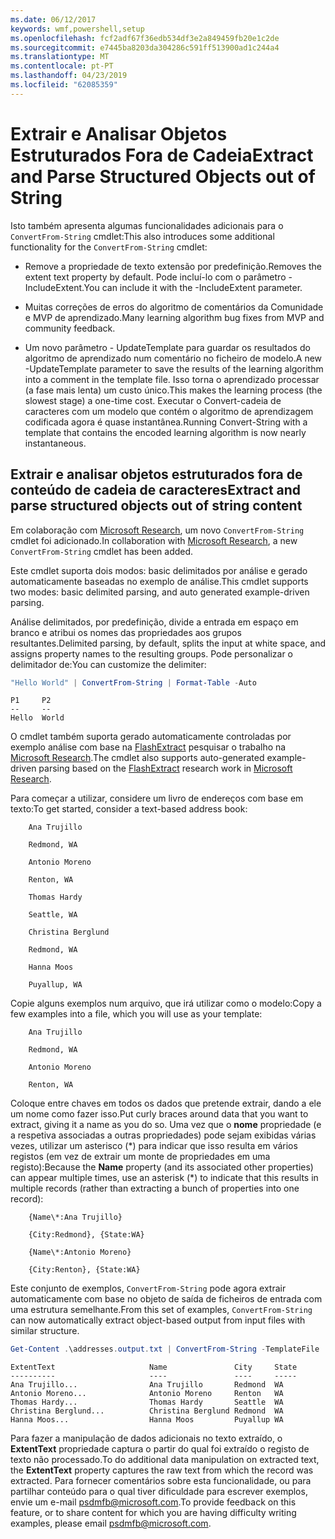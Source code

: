 ```yaml
---
ms.date: 06/12/2017
keywords: wmf,powershell,setup
ms.openlocfilehash: fcf2adf67f36edb534df3e2a849459fb20e1c2de
ms.sourcegitcommit: e7445ba8203da304286c591ff513900ad1c244a4
ms.translationtype: MT
ms.contentlocale: pt-PT
ms.lasthandoff: 04/23/2019
ms.locfileid: "62085359"
---
```

# <a name="extract-and-parse-structured-objects-out-of-string"></a><span data-ttu-id="1a04a-102">Extrair e Analisar Objetos Estruturados Fora de Cadeia</span><span class="sxs-lookup"><span data-stu-id="1a04a-102">Extract and Parse Structured Objects out of String</span></span>

<span data-ttu-id="1a04a-103">Isto também apresenta algumas funcionalidades adicionais para o `ConvertFrom-String` cmdlet:</span><span class="sxs-lookup"><span data-stu-id="1a04a-103">This also introduces some additional functionality for the `ConvertFrom-String` cmdlet:</span></span>

- <span data-ttu-id="1a04a-104">Remove a propriedade de texto extensão por predefinição.</span><span class="sxs-lookup"><span data-stu-id="1a04a-104">Removes the extent text property by default.</span></span> <span data-ttu-id="1a04a-105">Pode incluí-lo com o parâmetro - IncludeExtent.</span><span class="sxs-lookup"><span data-stu-id="1a04a-105">You can include it with the -IncludeExtent parameter.</span></span>

- <span data-ttu-id="1a04a-106">Muitas correções de erros do algoritmo de comentários da Comunidade e MVP de aprendizado.</span><span class="sxs-lookup"><span data-stu-id="1a04a-106">Many learning algorithm bug fixes from MVP and community feedback.</span></span>

- <span data-ttu-id="1a04a-107">Um novo parâmetro - UpdateTemplate para guardar os resultados do algoritmo de aprendizado num comentário no ficheiro de modelo.</span><span class="sxs-lookup"><span data-stu-id="1a04a-107">A new -UpdateTemplate parameter to save the results of the learning algorithm into a comment in the template file.</span></span> <span data-ttu-id="1a04a-108">Isso torna o aprendizado processar (a fase mais lenta) um custo único.</span><span class="sxs-lookup"><span data-stu-id="1a04a-108">This makes the learning process (the slowest stage) a one-time cost.</span></span> <span data-ttu-id="1a04a-109">Executar o Convert-cadeia de caracteres com um modelo que contém o algoritmo de aprendizagem codificada agora é quase instantânea.</span><span class="sxs-lookup"><span data-stu-id="1a04a-109">Running Convert-String with a template that contains the encoded learning algorithm is now nearly instantaneous.</span></span>

## <a name="extract-and-parse-structured-objects-out-of-string-content"></a><span data-ttu-id="1a04a-110">Extrair e analisar objetos estruturados fora de conteúdo de cadeia de caracteres</span><span class="sxs-lookup"><span data-stu-id="1a04a-110">Extract and parse structured objects out of string content</span></span>

<span data-ttu-id="1a04a-111">Em colaboração com [Microsoft Research](https://www.microsoft.com/en-us/research/?from=http%3A%2F%2Fresearch.microsoft.com%2F), um novo `ConvertFrom-String` cmdlet foi adicionado.</span><span class="sxs-lookup"><span data-stu-id="1a04a-111">In collaboration with [Microsoft Research](https://www.microsoft.com/en-us/research/?from=http%3A%2F%2Fresearch.microsoft.com%2F), a new `ConvertFrom-String` cmdlet has been added.</span></span>

<span data-ttu-id="1a04a-112">Este cmdlet suporta dois modos: basic delimitados por análise e gerado automaticamente baseadas no exemplo de análise.</span><span class="sxs-lookup"><span data-stu-id="1a04a-112">This cmdlet supports two modes: basic delimited parsing, and auto generated example-driven parsing.</span></span>

<span data-ttu-id="1a04a-113">Análise delimitados, por predefinição, divide a entrada em espaço em branco e atribui os nomes das propriedades aos grupos resultantes.</span><span class="sxs-lookup"><span data-stu-id="1a04a-113">Delimited parsing, by default, splits the input at white space, and assigns property names to the resulting groups.</span></span> <span data-ttu-id="1a04a-114">Pode personalizar o delimitador de:</span><span class="sxs-lookup"><span data-stu-id="1a04a-114">You can customize the delimiter:</span></span>

```powershell
"Hello World" | ConvertFrom-String | Format-Table -Auto
```

```output
P1     P2
--     --
Hello  World
```

<span data-ttu-id="1a04a-115">O cmdlet também suporta gerado automaticamente controladas por exemplo análise com base na [FlashExtract](https://www.microsoft.com/en-us/research/publication/flashextract-framework-data-extraction-examples/?from=http%3A%2F%2Fresearch.microsoft.com%2Fen-us%2Fum%2Fpeople%2Fsumitg%2Fflashextract.html) pesquisar o trabalho na [Microsoft Research](https://www.microsoft.com/en-us/research/?from=http%3A%2F%2Fresearch.microsoft.com%2F).</span><span class="sxs-lookup"><span data-stu-id="1a04a-115">The cmdlet also supports auto-generated example-driven parsing based on the [FlashExtract](https://www.microsoft.com/en-us/research/publication/flashextract-framework-data-extraction-examples/?from=http%3A%2F%2Fresearch.microsoft.com%2Fen-us%2Fum%2Fpeople%2Fsumitg%2Fflashextract.html) research work in [Microsoft Research](https://www.microsoft.com/en-us/research/?from=http%3A%2F%2Fresearch.microsoft.com%2F).</span></span>

<span data-ttu-id="1a04a-116">Para começar a utilizar, considere um livro de endereços com base em texto:</span><span class="sxs-lookup"><span data-stu-id="1a04a-116">To get started, consider a text-based address book:</span></span>

```
    Ana Trujillo

    Redmond, WA

    Antonio Moreno

    Renton, WA

    Thomas Hardy

    Seattle, WA

    Christina Berglund

    Redmond, WA

    Hanna Moos

    Puyallup, WA
```

<span data-ttu-id="1a04a-117">Copie alguns exemplos num arquivo, que irá utilizar como o modelo:</span><span class="sxs-lookup"><span data-stu-id="1a04a-117">Copy a few examples into a file, which you will use as your template:</span></span>

```
    Ana Trujillo

    Redmond, WA

    Antonio Moreno

    Renton, WA
```

<span data-ttu-id="1a04a-118">Coloque entre chaves em todos os dados que pretende extrair, dando a ele um nome como fazer isso.</span><span class="sxs-lookup"><span data-stu-id="1a04a-118">Put curly braces around data that you want to extract, giving it a name as you do so.</span></span> <span data-ttu-id="1a04a-119">Uma vez que o **nome** propriedade (e a respetiva associadas a outras propriedades) pode sejam exibidas várias vezes, utilizar um asterisco (\*) para indicar que isso resulta em vários registos (em vez de extrair um monte de propriedades em uma registo):</span><span class="sxs-lookup"><span data-stu-id="1a04a-119">Because the **Name** property (and its associated other properties) can appear multiple times, use an asterisk (\*) to indicate that this results in multiple records (rather than extracting a bunch of properties into one record):</span></span>

```
    {Name\*:Ana Trujillo}

    {City:Redmond}, {State:WA}

    {Name\*:Antonio Moreno}

    {City:Renton}, {State:WA}
```

<span data-ttu-id="1a04a-120">Este conjunto de exemplos, `ConvertFrom-String` pode agora extrair automaticamente com base no objeto de saída de ficheiros de entrada com uma estrutura semelhante.</span><span class="sxs-lookup"><span data-stu-id="1a04a-120">From this set of examples, `ConvertFrom-String` can now automatically extract object-based output from input files with similar structure.</span></span>

```powershell
Get-Content .\addresses.output.txt | ConvertFrom-String -TemplateFile .\addresses.template.txt | Format-Table -Auto
```

```output
ExtentText                     Name               City     State
----------                     ----               ----     -----
Ana Trujillo...                Ana Trujillo       Redmond  WA
Antonio Moreno...              Antonio Moreno     Renton   WA
Thomas Hardy...                Thomas Hardy       Seattle  WA
Christina Berglund...          Christina Berglund Redmond  WA
Hanna Moos...                  Hanna Moos         Puyallup WA
```

<span data-ttu-id="1a04a-121">Para fazer a manipulação de dados adicionais no texto extraído, o **ExtentText** propriedade captura o partir do qual foi extraído o registo de texto não processado.</span><span class="sxs-lookup"><span data-stu-id="1a04a-121">To do additional data manipulation on extracted text, the **ExtentText** property captures the raw text from which the record was extracted.</span></span> <span data-ttu-id="1a04a-122">Para fornecer comentários sobre esta funcionalidade, ou para partilhar conteúdo para o qual tiver dificuldade para escrever exemplos, envie um e-mail <psdmfb@microsoft.com>.</span><span class="sxs-lookup"><span data-stu-id="1a04a-122">To provide feedback on this feature, or to share content for which you are having difficulty writing examples, please email <psdmfb@microsoft.com>.</span></span>